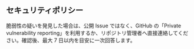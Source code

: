 ## セキュリティポリシー

脆弱性の疑いを発見した場合は、公開 Issue ではなく、GitHub の「Private vulnerability reporting」を利用するか、リポジトリ管理者へ直接連絡してください。確認後、最大 7 日以内を目安に一次回答します。

